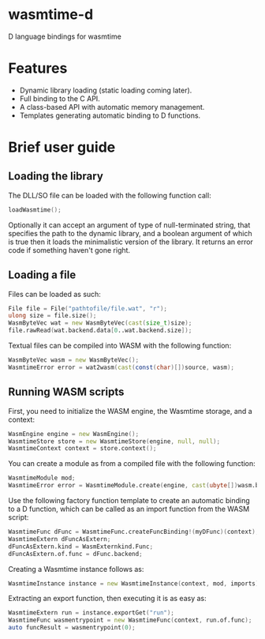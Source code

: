 # wasmtime-d
D language bindings for wasmtime

# Features

* Dynamic library loading (static loading coming later).
* Full binding to the C API.
* A class-based API with automatic memory management.
* Templates generating automatic binding to D functions.

# Brief user guide

## Loading the library

The DLL/SO file can be loaded with the following function call:

```d
loadWasmtime();
```

Optionally it can accept an argument of type of null-terminated string, that specifies the path to the dynamic library, and a boolean argument of which is true then it loads the minimalistic version of the library. It returns an error code if something haven't gone right.

## Loading a file

Files can be loaded as such:

```d
File file = File("pathtofile/file.wat", "r");
ulong size = file.size();
WasmByteVec wat = new WasmByteVec(cast(size_t)size);
file.rawRead(wat.backend.data[0..wat.backend.size]);
```

Textual files can be compiled into WASM with the following function:

```d
WasmByteVec wasm = new WasmByteVec();
WasmtimeError error = wat2wasm(cast(const(char)[])source, wasm);
```

## Running WASM scripts

First, you need to initialize the WASM engine, the Wasmtime storage, and a context:

```d
WasmEngine engine = new WasmEngine();
WasmtimeStore store = new WasmtimeStore(engine, null, null);
WasmtimeContext context = store.context();
```

You can create a module as from a compiled file with the following function:

```d
WasmtimeModule mod;
WasmtimeError error = WasmtimeModule.create(engine, cast(ubyte[])wasm.backend.data[0..wasm.backend.size], mod);
```

Use the following factory function template to create an automatic binding to a D function, which can be called as an import function from the WASM script:

```d
WasmtimeFunc dFunc = WasmtimeFunc.createFuncBinding!(myDFunc)(context);
WasmtimeExtern dFuncAsExtern;
dFuncAsExtern.kind = WasmExternkind.Func;
dFuncAsExtern.of.func = dFunc.backend;
```

Creating a Wasmtime instance follows as:

```d
WasmtimeInstance instance = new WasmtimeInstance(context, mod, imports);
```

Extracting an export function, then executing it is as easy as:

```d
WasmtimeExtern run = instance.exportGet("run");
WasmtimeFunc wasmentrypoint = new WasmtimeFunc(context, run.of.func);
auto funcResult = wasmentrypoint(0);
```